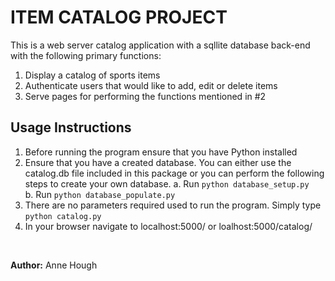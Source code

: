 # ITEM CATALOG PROJECT 

This is a web server catalog application with a sqllite database back-end with the following primary functions: 
1.  Display a catalog of sports items
2.  Authenticate users that would like to add, edit or delete items
3.  Serve pages for performing the functions mentioned in #2

## Usage Instructions

1. Before running the  program ensure that you have Python installed
2. Ensure that you have a created database.  You can either use the catalog.db file included in this package or you can perform the following steps to create your own database.
	a.  Run `python database_setup.py`<br>
	b.  Run `python database_populate.py`
3. There are no parameters required used to run the program.  Simply type `python catalog.py`
4.  In your browser navigate to localhost:5000/ or loalhost:5000/catalog/

<br>

**Author:** Anne Hough
